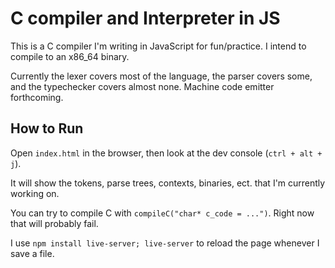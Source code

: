 # C compiler and Interpreter in JS

This is a C compiler I'm writing in JavaScript for fun/practice. I intend to compile to an x86_64 binary.

Currently the lexer covers most of the language, the parser covers some, and the typechecker covers almost none.
Machine code emitter forthcoming.

## How to Run

Open `index.html` in the browser, then look at the dev console (`ctrl + alt + j`).

It will show the tokens, parse trees, contexts, binaries, ect. that I'm currently working on.

You can try to compile C with `compileC("char* c_code = ...")`. Right now that will probably fail.

I use `npm install live-server; live-server` to reload the page whenever I save a file.